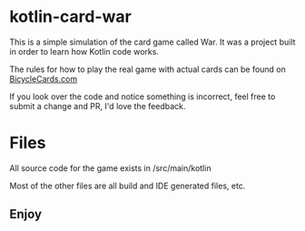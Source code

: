 # kotlin-card-war
This is a simple simulation of the card game called War. It was a project built in order to learn how Kotlin code works.

The rules for how to play the real game with actual cards can be found on [BicycleCards.com](https://bicyclecards.com/how-to-play/war/)

If you look over the code and notice something is incorrect, feel free to submit a change and PR, I'd love the feedback.

# Files
All source code for the game exists in /src/main/kotlin

Most of the other files are all build and IDE generated files, etc.

## Enjoy
